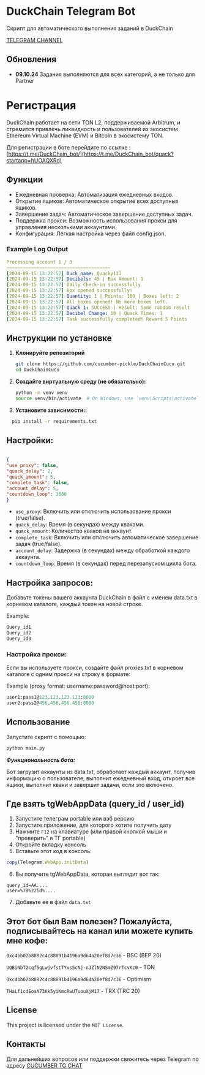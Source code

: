 # DuckChain Telegram Bot
Скрипт для автоматического выполнения заданий в DuckChain

[TELEGRAM CHANNEL](https://t.me/cucumber_scripts)

## Обновления
- **09.10.24** Задания выполняются для всех категорий, а не только для Partner


# Регистрация
DuckChain работает на сети TON L2, поддерживаемой Arbitrum, и стремится привлечь ликвидность и пользователей из 
экосистем Ethereum Virtual Machine (EVM) и Bitcoin в экосистему TON.

Для регистрации в боте перейдите по ссылке : [https://t.me/DuckChain_bot/](https://t.me/DuckChain_bot/quack?startapp=hUOAQXRd)


## Функции
- Ежедневная проверка: Автоматизация ежедневных входов.
- Открытие ящиков: Автоматическое открытие всех доступных ящиков.
- Завершение задач: Автоматическое завершение доступных задач.
- Поддержка прокси: Возможность использования прокси для управления несколькими аккаунтами.
- Конфигурация: Легкая настройка через файл config.json.

### Example Log Output
   ```yaml
Processing account 1 / 3
~~~~~~~~~~~~~~~~~~~~~~~~~~~~~~~~~~~~~~
[2024-09-15 13:22:57] Duck name: Quacky123
[2024-09-15 13:22:57] Decibels: 45 | Box Amount: 1
[2024-09-15 13:22:57] Daily Check-in successfully
[2024-09-15 13:22:57] Box opened successfully!
[2024-09-15 13:22:57] Quantity: 1 | Points: 100 | Boxes left: 2
[2024-09-15 13:22:57] All boxes opened! No more boxes left.
[2024-09-15 13:22:57] Quack 1: SUCCESS | Result: Some random result
[2024-09-15 13:22:57] Decibel Change: 10 | Quack Times: 1
[2024-09-15 13:22:57] Task successfully completed! Reward 5 Points
   ```


## Инструкции по установке

1. **Клонируйте репозиторий**

   ```bash
   git clone https://github.com/cucumber-pickle/DuckChainCucu.git
   cd DuckChainCucu
   ```

2. **Создайте виртуальную среду (не обязательно):**

    ```bash
    python -m venv venv
    source venv/bin/activate  # On Windows, use `venv\Scripts\activate`
    ```

   
3. **Установите зависимости::**


  ```bash
    pip install -r requirements.txt
  ```



## Настройки:


   ```json

{
   "use_proxy": false,
   "quack_delay": 2,
   "quack_amount": 5,
   "complete_task": false,
   "account_delay": 5,
   "countdown_loop": 3600
}
   ```
- `use_proxy`: Включить или отключить использование прокси (true/false).
- `quack_delay`: Время (в секундах) между кваками.
- `quack_amount`: Количество кваков на аккаунт.
- `complete_task`: Включить или отключить автоматическое завершение задач (true/false).
- `account_delay`: Задержка (в секундах) между обработкой каждого аккаунта.
- `countdown_loop`: Время (в секундах) перед перезапуском цикла бота.

## Настройка запросов:

Добавьте токены вашего аккаунта DuckChain в файл с именем data.txt в корневом каталоге, каждый токен на новой строке.

Example:
   ```txt
Query_id1
Query_id2
Query_id3
   ```
### Настройка прокси:

Если вы используете прокси, создайте файл proxies.txt в корневом каталоге с одним прокси на строку в формате:

Example (proxy format: username:password@host:port):

   ```graphql
user1:pass1@123.123.123.123:8080
user2:pass2@456.456.456.456:8080
   ```

## Использование
Запустите скрипт с помощью:

   ```bash
python main.py
   ```

***Функциональность бота:***

Бот загрузит аккаунты из data.txt, обработает каждый аккаунт, получив информацию о пользователе, 
выполнит ежедневный вход, откроет все ящики, выполнит кваки и завершит задачи, если это включено.

## Где взять tgWebAppData (query_id / user_id)

1. Запустите телеграм portable или вэб версию
2. Запустите приложение, для которого хотите получить дату
3. Нажмите `F12` на клавиатуре (или правой кнопкой мыши и "проверить" в ТГ portable)
4. Откройте вкладку консоль
5. Вставьте этот код в консоль:

```javascript
copy(Telegram.WebApp.initData)
```

6. Вы получите tgWebAppData, которая выглядит вот так:

```
query_id=AA....
user=%7B%22id%....
```
7. Добавьте ее в файл `data.txt` 


## Этот бот был Вам полезен? Пожалуйста, подписывайтесь на канал или можете купить мне кофе: 
``` 0xc4bb02b8882c4c88891b4196a9d64a20ef8d7c36 ``` - BSC (BEP 20)

``` UQBiNbT2cqf5gLwjvfstTYvsScNj-nJZlN2NSmZ97rTcvKz0 ``` - TON

``` 0xc4bb02b8882c4c88891b4196a9d64a20ef8d7c36 ``` - Optimism

``` THaLf1cdEoaA73Kk5yiKmcRwUTuouXjM17 ``` - TRX (TRC 20)

## License
This project is licensed under the `MIT License`.

## Контакты
Для дальнейших вопросов или поддержки свяжитесь через Telegram по адресу [CUCUMBER TG CHAT](https://t.me/cucumber_scripts_chat)